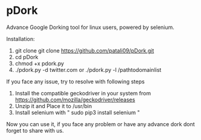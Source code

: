 # pDork
Advance Google Dorking tool for linux users, powered by selenium.



Installation:

1. git clone git clone https://github.com/patali09/pDork.git
2. cd pDork
3. chmod +x pdork.py
4. ./pdork.py -d twitter.com
           or
        ./pdork.py -l /pathtodomainlist

If you face any issue, try to resolve with following steps

1. Install the compatible geckodriver in your system from https://github.com/mozilla/geckodriver/releases
2. Unzip it and Place it to /usr/bin
3. Install selenium with " sudo pip3 install selenium "

Now you can use it, if you face any problem or have any advance dork dont forget to share with us.
